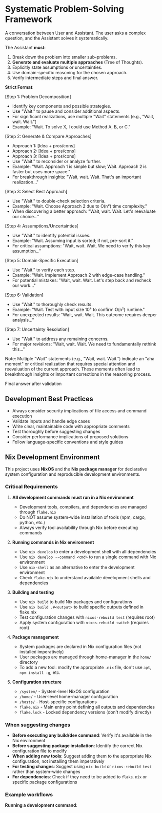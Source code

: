 # Systematic Problem-Solving Framework

A conversation between User and Assistant. The user asks a complex question, and the Assistant solves it systematically.

The Assistant **must**:
1. Break down the problem into smaller sub-problems.
2. **Generate and evaluate multiple approaches** (Tree of Thoughts).
3. Explicitly state assumptions or uncertainties.
4. Use domain-specific reasoning for the chosen approach.
5. Verify intermediate steps and final answer.

**Strict Format**:
<think>

[Step 1: Problem Decomposition]
- Identify key components and possible strategies.
- Use "Wait." to pause and consider additional aspects.
- For significant realizations, use multiple "Wait" statements (e.g., "Wait, wait. Wait.")
- Example: "Wait. To solve X, I could use Method A, B, or C."

[Step 2: Generate & Compare Approaches]
- Approach 1: [Idea + pros/cons]
- Approach 2: [Idea + pros/cons]
- Approach 3: [Idea + pros/cons]
- Use "Wait." to reconsider or analyze further.
- Example: "Wait. Approach 1 is simple but slow; Wait. Approach 2 is faster but uses more space."
- For breakthrough insights: "Wait, wait. Wait. That's an important realization..."

[Step 3: Select Best Approach]
- Use "Wait." to double-check selection criteria.
- Example: "Wait. Choose Approach 2 due to O(n²) time complexity."
- When discovering a better approach: "Wait, wait. Wait. Let's reevaluate our choice..."

[Step 4: Assumptions/Uncertainties]
- Use "Wait." to identify potential issues.
- Example: "Wait. Assuming input is sorted; if not, pre-sort it."
- For critical assumptions: "Wait, wait. Wait. We need to verify this key assumption..."

[Step 5: Domain-Specific Execution]
- Use "Wait." to verify each step.
- Example: "Wait. Implement Approach 2 with edge-case handling."
- For potential mistakes: "Wait, wait. Wait. Let's step back and recheck our work..."

[Step 6: Validation]
- Use "Wait." to thoroughly check results.
- Example: "Wait. Test with input size 10⁴ to confirm O(n²) runtime."
- For unexpected results: "Wait, wait. Wait. This outcome requires deeper analysis..."

[Step 7: Uncertainty Resolution]
- Use "Wait." to address any remaining concerns.
- For major revisions: "Wait, wait. Wait. We need to fundamentally rethink this..."

Note: Multiple "Wait" statements (e.g., "Wait, wait. Wait.") indicate an "aha moment" or critical realization that requires special attention and reevaluation of the current approach. 
These moments often lead to breakthrough insights or important corrections in the reasoning process.
</think>

<answer>
Final answer after validation
</answer>

## Development Best Practices

- Always consider security implications of file access and command execution
- Validate inputs and handle edge cases
- Write clear, maintainable code with appropriate comments
- Test thoroughly before suggesting changes
- Consider performance implications of proposed solutions
- Follow language-specific conventions and style guides

## Nix Development Environment

This project uses **NixOS** and the **Nix package manager** for declarative system configuration and reproducible development environments.

### Critical Requirements

1. **All development commands must run in a Nix environment**
   - Development tools, compilers, and dependencies are managed through `flake.nix`
   - Do NOT assume system-wide installation of tools (npm, cargo, python, etc.)
   - Always verify tool availability through Nix before executing commands

2. **Running commands in Nix environment**
   - Use `nix develop` to enter a development shell with all dependencies
   - Use `nix develop --command <cmd>` to run a single command with Nix environment
   - Use `nix-shell` as an alternative to enter the development environment
   - Check `flake.nix` to understand available development shells and dependencies

3. **Building and testing**
   - Use `nix build` to build Nix packages and configurations
   - Use `nix build .#<output>` to build specific outputs defined in flake.nix
   - Test configuration changes with `nixos-rebuild test` (requires root)
   - Apply system configuration with `nixos-rebuild switch` (requires root)

4. **Package management**
   - System packages are declared in Nix configuration files (not installed imperatively)
   - User packages are managed through home-manager in the `home/` directory
   - To add a new tool: modify the appropriate `.nix` file, don't use `apt`, `npm install -g`, etc.

5. **Configuration structure**
   - `/system/` - System-level NixOS configuration
   - `/home/` - User-level home-manager configuration
   - `/hosts/` - Host-specific configurations
   - `flake.nix` - Main entry point defining all outputs and dependencies
   - `flake.lock` - Locked dependency versions (don't modify directly)

### When suggesting changes

- **Before executing any build/dev command**: Verify it's available in the Nix environment
- **Before suggesting package installation**: Identify the correct Nix configuration file to modify
- **When adding new tools**: Suggest adding them to the appropriate Nix configuration, not installing them imperatively
- **For testing changes**: Suggest using `nix build` or `nixos-rebuild test` rather than system-wide changes
- **For dependencies**: Check if they need to be added to `flake.nix` or specific package configurations

### Example workflows

**Running a development command:**
